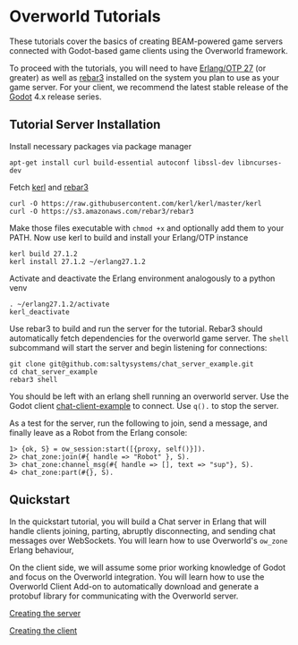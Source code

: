 # Overworld Tutorials
These tutorials cover the basics of creating BEAM-powered game servers
connected with Godot-based game clients using the Overworld framework.

To proceed with the tutorials, you will need to have [Erlang/OTP
27](https://www.erlang.org/downloads) (or greater) as well as
[rebar3](https://rebar3.org/) installed on the system you plan to use as your
game server. For your client, we recommend the latest stable release of the
[Godot](https://godotengine.com/) 4.x release series.

## Tutorial Server Installation


Install necessary packages via package manager 

```
apt-get install curl build-essential autoconf libssl-dev libncurses-dev
```

Fetch [kerl](https://github.com/kerl/kerl) and [rebar3](https://rebar3.org/)

```
curl -O https://raw.githubusercontent.com/kerl/kerl/master/kerl
curl -O https://s3.amazonaws.com/rebar3/rebar3
```

Make those files executable with `chmod +x` and optionally add them to your
PATH. Now use kerl to build and install your Erlang/OTP instance

```
kerl build 27.1.2
kerl install 27.1.2 ~/erlang27.1.2
```

Activate and deactivate the Erlang environment analogously to a python venv

```
. ~/erlang27.1.2/activate
kerl_deactivate
```

Use rebar3 to build and run the server for the tutorial. Rebar3 should
automatically fetch dependencies for the overworld game server. The `shell`
subcommand will start the server and begin listening for connections:

```
git clone git@github.com:saltysystems/chat_server_example.git
cd chat_server_example
rebar3 shell
```

You should be left with an erlang shell running an overworld server. Use the
Godot client
[chat-client-example](https://github.com/saltysystems/chat-client-example) to
connect. Use `q().` to stop the server.

As a test for the server, run the following to join, send a message, and finally
leave as a Robot from the Erlang console:

```
1> {ok, S} = ow_session:start([{proxy, self()}]).
2> chat_zone:join(#{ handle => "Robot" }, S).
3> chat_zone:channel_msg(#{ handle => [], text => "sup"}, S).
4> chat_zone:part(#{}, S).
```

## Quickstart
In the quickstart tutorial, you will build a Chat server in Erlang that will
handle clients joining, parting, abruptly disconnecting, and sending chat
messages over WebSockets. You will learn how to use Overworld's `ow_zone`
Erlang behaviour, 

On the client side, we will assume some prior working knowledge of Godot and
focus on the Overworld integration. You will learn how to use the Overworld
Client Add-on to automatically download and generate a protobuf library for
communicating with the Overworld server. 

[Creating the server](server.md)

[Creating the client](client.md)

